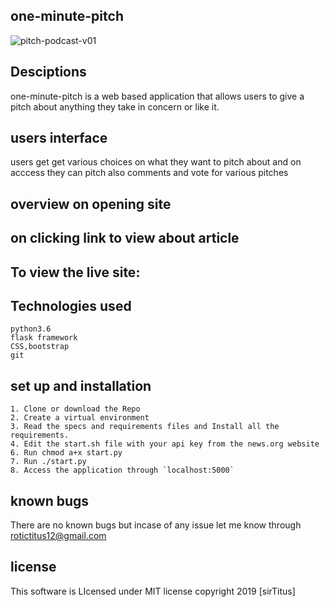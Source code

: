 ##           one-minute-pitch  

 ![pitch-podcast-v01](https://user-images.githubusercontent.com/47354971/56416483-ad635f80-6299-11e9-96e8-c7f70e7780b0.jpg)


## Desciptions

one-minute-pitch is a web based application that allows users to give a pitch about anything they take in concern or like it.

## users interface
users get get various choices on what they want to pitch about and on acccess they can pitch also comments and vote for various pitches


## overview on opening site

<!-- ![Screenshot from 2019-04-16 10-25-41](https://user-images.githubusercontent.com/47354971/56190212-69baec80-6032-11e9-9b69-85bc350c6161.png) -->

## on clicking link to view about article

<!-- ![Screenshot from 2019-04-16 10-26-24](https://user-images.githubusercontent.com/47354971/56190326-9f5fd580-6032-11e9-876e-afad16c6d13b.png) -->

## To view the live site:

 <!-- https://rotichnews.herokuapp.com/ -->

## Technologies used

```
python3.6
flask framework
CSS,bootstrap
git

```
## set up and installation

```
1. Clone or download the Repo
2. Create a virtual environment
3. Read the specs and requirements files and Install all the requirements.
4. Edit the start.sh file with your api key from the news.org website   
6. Run chmod a+x start.py
7. Run ./start.py
8. Access the application through `localhost:5000`

```

## known bugs

There are no known bugs but incase of any issue let me know through rotictitus12@gmail.com

## license

This software is LIcensed under MIT license copyright 2019 [sirTitus]